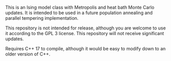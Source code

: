 This is an Ising model class with Metropolis and heat bath Monte Carlo updates. It is intended to be used in a future population annealing and parallel tempering implementation.

This repository is not intended for release, although you are welcome to use it according to the GPL 3 license. This repository will not receive significant updates.

Requires C++ 17 to compile, although it would be easy to modify down to an older version of C++.
